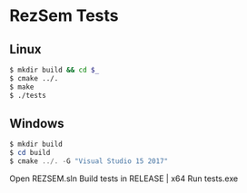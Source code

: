 # RezSem Tests

## Linux

```bash
$ mkdir build && cd $_
$ cmake ../.
$ make
$ ./tests
```

## Windows

```powershell
$ mkdir build
$ cd build
$ cmake ../. -G "Visual Studio 15 2017"
```

Open REZSEM.sln
Build tests in RELEASE | x64
Run tests.exe